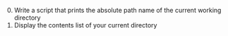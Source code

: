 0. Write a script that prints the absolute path name of the current working directory
1. Display the contents list of your current directory

